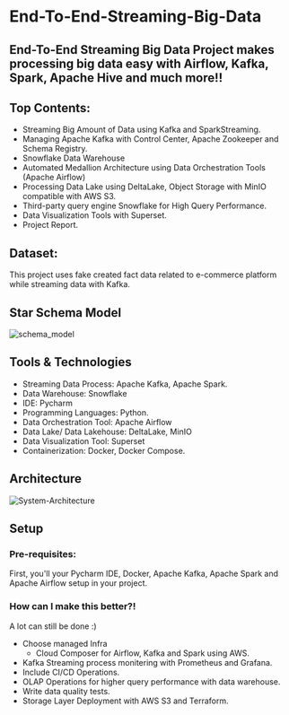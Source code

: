 # End-To-End-Streaming-Big-Data
## End-To-End Streaming Big Data Project makes processing big data easy with Airflow, Kafka, Spark, Apache Hive and much more!!

## Top Contents:
+ Streaming Big Amount of Data using Kafka and SparkStreaming.
+ Managing Apache Kafka with Control Center, Apache Zookeeper and Schema Registry.
+ Snowflake Data Warehouse 
+ Automated Medallion Architecture using Data Orchestration Tools (Apache Airflow)
+ Processing Data Lake using DeltaLake, Object Storage with MinIO compatible with AWS S3.
+ Third-party query engine Snowflake for High Query Performance.
+ Data Visualization Tools with Superset.
+ Project Report.

## Dataset:
This project uses fake created fact data related to e-commerce platform while streaming data with Kafka.

## Star Schema Model
![schema_model](https://github.com/user-attachments/assets/4727ee2f-8403-4c20-b473-b9a28553ca9b)

## Tools & Technologies
+ Streaming Data Process: Apache Kafka, Apache Spark.
+ Data Warehouse: Snowflake
+ IDE: Pycharm
+ Programming Languages: Python.
+ Data Orchestration Tool: Apache Airflow
+ Data Lake/ Data Lakehouse: DeltaLake, MinIO
+ Data Visualization Tool: Superset
+ Containerization: Docker, Docker Compose.

## Architecture
![System-Architecture](https://github.com/user-attachments/assets/d7a2d426-8d96-4ca8-9097-03f95f71c53d)

## Setup
### Pre-requisites: 
First, you'll your Pycharm IDE, Docker, Apache Kafka, Apache Spark and Apache Airflow setup in your project.

### How can I make this better?!
A lot can still be done :)
+ Choose managed Infra
  + Cloud Composer for Airflow, Kafka and Spark using AWS.
+ Kafka Streaming process monitering with Prometheus and Grafana.
+ Include CI/CD Operations.
+ OLAP Operations for higher query performance with data warehouse.
+ Write data quality tests.
+ Storage Layer Deployment with AWS S3 and Terraform.
